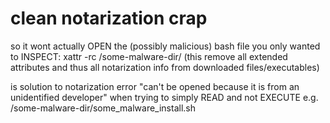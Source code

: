 # clean notarization crap
so it wont actually OPEN the (possibly malicious) bash file you only wanted to INSPECT: xattr -rc /some-malware-dir/
(this remove all extended attributes and thus all notarization info from downloaded files/executables)

is solution to notarization error "can't be opened because it is from an unidentified developer" when trying to simply READ and not EXECUTE e.g. /some-malware-dir/some_malware_install.sh

